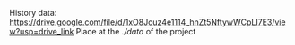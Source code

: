 History data: https://drive.google.com/file/d/1xO8Jouz4e1114_hnZt5NftywWCpLI7E3/view?usp=drive_link
Place at the *./data* of the project